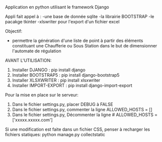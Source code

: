 Application en python utilisant le framework Django

Appli fait appel à :
    -une base de donnée sqlite
    -la librairie BOOTSTRAP
    -le pacakge tkinter
    -xlswriter pour l'export d'un fichier excel

Objectif: 
   - permettre la génération d'une liste de point à partir des éléments constituant une Chaufferie ou Sous Station dans le but de dimensionner l'automate de régulation

AVANT L'UTILISATION:
 1) Installer DJANGO : pip install django
 2) Installer BOOTSTRAP5 : pip install django-bootstrap5
 3) Installer XLSXWRITER : pip install xlsxwriter
 4) Installer IMPORT-EXPORT : pip install django-import-export

Pour la mise en place sur le serveur:
 1) Dans le fichier settings.py, placer DEBUG à FALSE
 2) Dans le fichier settings.py, commenter la ligne ALLOWED_HOSTS = []
 3) Dans le fichier settings.py, Décommenter la ligne # ALLOWED_HOSTS = ['xxxxx.xxxxx.com']

Si une modification est faite dans un fichier CSS, penser à recharger les fichiers statiques:  python manage.py collectstatic
